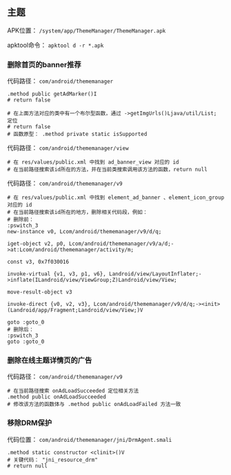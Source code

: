 ## 主题
APK位置： `/system/app/ThemeManager/ThemeManager.apk`

apktool命令： `apktool d -r *.apk`

### 删除首页的banner推荐
代码路径： `com/android/thememanager`
```
.method public getAdMarker()I
# return false

# 在上面方法对应的类中有一个布尔型函数，通过 ->getImgUrls()Ljava/util/List; 定位
# return false
# 函数原型： .method private static isSupported
```
代码路径： `com/android/thememanager/view`
```
# 在 res/values/public.xml 中找到 ad_banner_view 对应的 id
# 在当前路径搜索该id所在的方法，并在当前类搜索调用该方法的函数，return null
```
代码路径： `com/android/thememanager/v9`
```
# 在 res/values/public.xml 中找到 element_ad_banner 、element_icon_group 对应的 id
# 在当前路径搜索该id所在的地方，删除相关代码段，例如：
# 删除前：
:pswitch_3
new-instance v0, Lcom/android/thememanager/v9/d/q;

iget-object v2, p0, Lcom/android/thememanager/v9/a/d;->at:Lcom/android/thememanager/activity/m;

const v3, 0x7f030016

invoke-virtual {v1, v3, p1, v6}, Landroid/view/LayoutInflater;->inflate(ILandroid/view/ViewGroup;Z)Landroid/view/View;

move-result-object v3

invoke-direct {v0, v2, v3}, Lcom/android/thememanager/v9/d/q;-><init>(Landroid/app/Fragment;Landroid/view/View;)V

goto :goto_0
# 删除后：
:pswitch_3
goto :goto_0
```

### 删除在线主题详情页的广告
代码路径： `com/android/thememanager/v9`
```
# 在当前路径搜索 onAdLoadSucceeded 定位相关方法
.method public onAdLoadSucceeded
# 修改该方法的函数体与 .method public onAdLoadFailed 方法一致
```

### 移除DRM保护
代码位置： `com/android/thememanager/jni/DrmAgent.smali`
```
.method static constructor <clinit>()V
# 关键代码： "jni_resource_drm"
# return null
```
